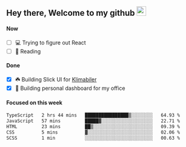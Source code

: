 ## Hey there, Welcome to my github <img src="https://media.giphy.com/media/hvRJCLFzcasrR4ia7z/giphy.gif" width="25px">

#### Now
- [ ] 💻 Trying to figure out React
- [ ] 📕 Reading

#### Done
- [x] ☘️ Building Slick UI for [Klimabiler](https://klimabiler.dk)
- [x] 🚀 Building personal dashboard for my office
 
 #### Focused on this week
<!--START_SECTION:waka-->

```txt
TypeScript   2 hrs 44 mins   ████████████████▒░░░░░░░░   64.93 %
JavaScript   57 mins         █████▓░░░░░░░░░░░░░░░░░░░   22.71 %
HTML         23 mins         ██▒░░░░░░░░░░░░░░░░░░░░░░   09.39 %
CSS          5 mins          ▓░░░░░░░░░░░░░░░░░░░░░░░░   02.06 %
SCSS         1 min           ░░░░░░░░░░░░░░░░░░░░░░░░░   00.63 %
```

<!--END_SECTION:waka-->

